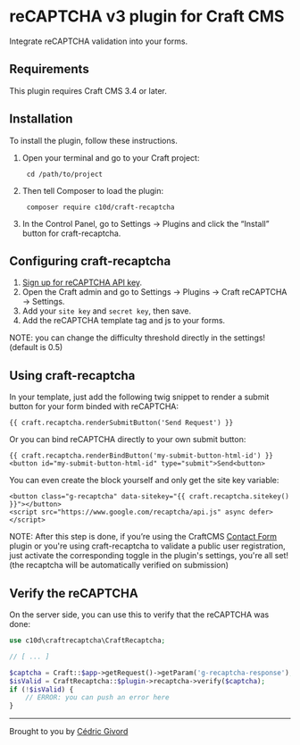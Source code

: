 # reCAPTCHA v3 plugin for Craft CMS

Integrate reCAPTCHA validation into your forms.


## Requirements

This plugin requires Craft CMS 3.4 or later.


## Installation

To install the plugin, follow these instructions.

1. Open your terminal and go to your Craft project:

        cd /path/to/project

2. Then tell Composer to load the plugin:

        composer require c10d/craft-recaptcha

3. In the Control Panel, go to Settings → Plugins and click the “Install” button for craft-recaptcha.


## Configuring craft-recaptcha

1. [Sign up for reCAPTCHA API key](https://www.google.com/recaptcha/admin/create).
2. Open the Craft admin and go to Settings → Plugins → Craft reCAPTCHA → Settings.
3. Add your `site key` and `secret key`, then save.
4. Add the reCAPTCHA template tag and js to your forms.

NOTE: you can change the difficulty threshold directly in the settings! (default is 0.5)


## Using craft-recaptcha

In your template, just add the following twig snippet to render a submit button for your form binded with reCAPTCHA:

```twig
{{ craft.recaptcha.renderSubmitButton('Send Request') }}
```

Or you can bind reCAPTCHA directly to your own submit button:

```twig
{{ craft.recaptcha.renderBindButton('my-submit-button-html-id') }}
<button id="my-submit-button-html-id" type="submit">Send<button>
```

You can even create the block yourself and only get the site key variable:

```twig
<button class="g-recaptcha" data-sitekey="{{ craft.recaptcha.sitekey() }}"></button>
<script src="https://www.google.com/recaptcha/api.js" async defer></script>
```

NOTE: After this step is done, if you’re using the CraftCMS [Contact Form](https://plugins.craftcms.com/contact-form) plugin or you're using craft-recaptcha to validate a public user registration, just activate the corresponding toggle in the plugin's settings, you're all set! (the recaptcha will be automatically verified on submission)


## Verify the reCAPTCHA

On the server side, you can use this to verify that the reCAPTCHA was done:

```php
use c10d\craftrecaptcha\CraftRecaptcha;

// [ ... ]

$captcha = Craft::$app->getRequest()->getParam('g-recaptcha-response');
$isValid = CraftRecaptcha::$plugin->recaptcha->verify($captcha);
if (!$isValid) {
    // ERROR: you can push an error here
}
```


---

Brought to you by [Cédric Givord](https://c10d.dev)
